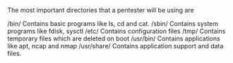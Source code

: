 The most important directories that a pentester will be using are

/bin/   Contains basic programs like ls, cd and cat.
/sbin/  Contains system programs like fdisk, sysctl
/etc/   Contains configuration files
/tmp/   Contains temporary files which are deleted on boot
/usr/bin/  Contains applications like apt, ncap and nmap
/usr/share/  Contains application support and data files.
